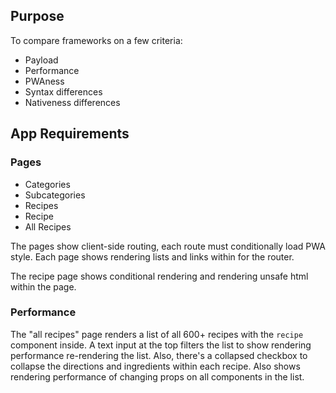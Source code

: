 ## Purpose

To compare frameworks on a few criteria:

* Payload
* Performance
* PWAness
* Syntax differences
* Nativeness differences

## App Requirements

### Pages
* Categories
* Subcategories
* Recipes
* Recipe
* All Recipes

The pages show client-side routing, each route must conditionally load PWA style. Each page shows rendering lists and links within for the router.

The recipe page shows conditional rendering and rendering unsafe html within the page.

### Performance
The "all recipes" page renders a list of all 600+ recipes with the `recipe` component inside. A text input at the top filters the list to show rendering performance re-rendering the list. Also, there's a collapsed checkbox to collapse the directions and ingredients within each recipe. Also shows rendering performance of changing props on all components in the list.
